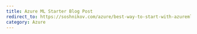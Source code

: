 ```yaml
---
title: Azure ML Starter Blog Post
redirect_to: https://soshnikov.com/azure/best-way-to-start-with-azureml/
category: Azure
---
```

